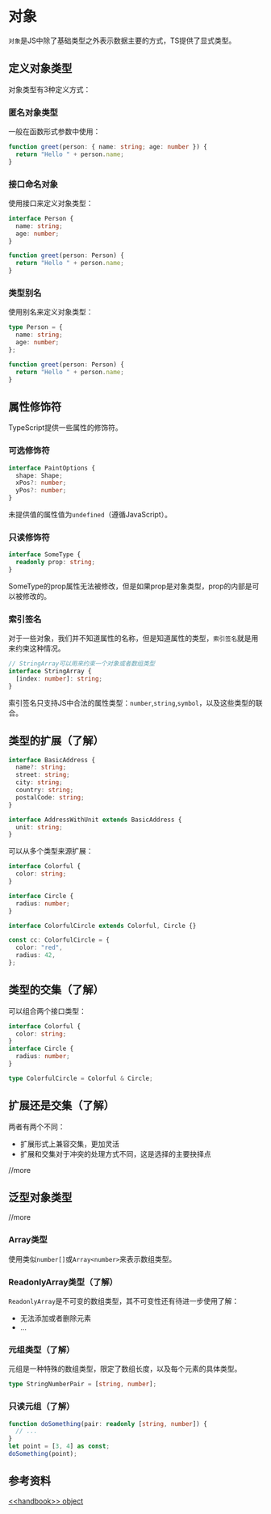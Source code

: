 # 对象

`对象`是JS中除了基础类型之外表示数据主要的方式，TS提供了显式类型。

## 定义对象类型

对象类型有3种定义方式：

### 匿名对象类型

一般在函数形式参数中使用：

```typescript
function greet(person: { name: string; age: number }) {
  return "Hello " + person.name;
}
```

### 接口命名对象

使用接口来定义对象类型：

```typescript
interface Person {
  name: string;
  age: number;
}

function greet(person: Person) {
  return "Hello " + person.name;
}
```

### 类型别名

使用别名来定义对象类型：

```typescript
type Person = {
  name: string;
  age: number;
};

function greet(person: Person) {
  return "Hello " + person.name;
}
```

## 属性修饰符

TypeScript提供一些属性的修饰符。

### 可选修饰符

```typescript
interface PaintOptions {
  shape: Shape;
  xPos?: number;
  yPos?: number;
}
```

未提供值的属性值为`undefined`（遵循JavaScript）。

### 只读修饰符

```typescript
interface SomeType {
  readonly prop: string;
}
```

SomeType的prop属性无法被修改，但是如果prop是对象类型，prop的内部是可以被修改的。

### 索引签名

对于一些对象，我们并不知道属性的名称，但是知道属性的类型，`索引签名`就是用来约束这种情况。

```ts
// StringArray可以用来约束一个对象或者数组类型
interface StringArray {
  [index: number]: string;
}
```

索引签名只支持JS中合法的属性类型：`number`,`string`,`symbol`，以及这些类型的联合。

## 类型的扩展（了解）

```typescript
interface BasicAddress {
  name?: string;
  street: string;
  city: string;
  country: string;
  postalCode: string;
}

interface AddressWithUnit extends BasicAddress {
  unit: string;
}
```

可以从多个类型来源扩展：

```typescript
interface Colorful {
  color: string;
}

interface Circle {
  radius: number;
}

interface ColorfulCircle extends Colorful, Circle {}

const cc: ColorfulCircle = {
  color: "red",
  radius: 42,
};
```

## 类型的交集（了解）

可以组合两个接口类型：

```typescript
interface Colorful {
  color: string;
}
interface Circle {
  radius: number;
}

type ColorfulCircle = Colorful & Circle;
```

## 扩展还是交集（了解）

两者有两个不同：

- 扩展形式上兼容交集，更加灵活
- 扩展和交集对于冲突的处理方式不同，这是选择的主要抉择点

//more

## 泛型对象类型

//more

### Array类型

使用类似`number[]`或`Array<number>`来表示数组类型。

### ReadonlyArray类型（了解）

`ReadonlyArray`是不可变的数组类型，其不可变性还有待进一步使用了解：

- 无法添加或者删除元素
- ...

### 元组类型（了解）

元组是一种特殊的数组类型，限定了数组长度，以及每个元素的具体类型。

```ts
type StringNumberPair = [string, number];
```

### 只读元组（了解）

```ts
function doSomething(pair: readonly [string, number]) {
  // ...
}
let point = [3, 4] as const;
doSomething(point);
```

## 参考资料

[\<\<handbook\>\> object](https://www.typescriptlang.org/docs/handbook/2/objects.html)
